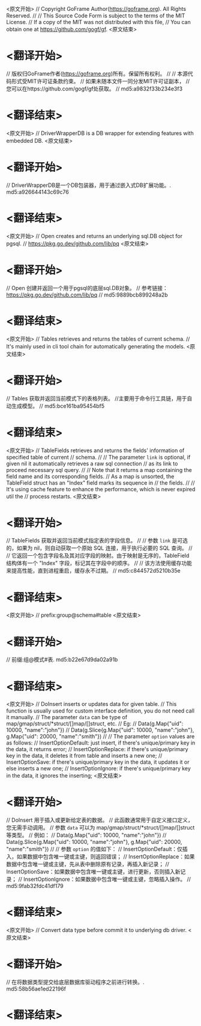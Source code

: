 
<原文开始>
// Copyright GoFrame Author(https://goframe.org). All Rights Reserved.
//
// This Source Code Form is subject to the terms of the MIT License.
// If a copy of the MIT was not distributed with this file,
// You can obtain one at https://github.com/gogf/gf.
<原文结束>

# <翻译开始>
// 版权归GoFrame作者(https://goframe.org)所有。保留所有权利。
//
// 本源代码形式受MIT许可证条款约束。
// 如果未随本文件一同分发MIT许可证副本，
// 您可以在https://github.com/gogf/gf处获取。
// md5:a9832f33b234e3f3
# <翻译结束>


<原文开始>
// DriverWrapperDB is a DB wrapper for extending features with embedded DB.
<原文结束>

# <翻译开始>
// DriverWrapperDB是一个DB包装器，用于通过嵌入式DB扩展功能。. md5:a926644143c69c76
# <翻译结束>


<原文开始>
// Open creates and returns an underlying sql.DB object for pgsql.
// https://pkg.go.dev/github.com/lib/pq
<原文结束>

# <翻译开始>
// Open 创建并返回一个用于pgsql的底层sql.DB对象。
// 参考链接：https://pkg.go.dev/github.com/lib/pq
// md5:9889bcb899248a2b
# <翻译结束>


<原文开始>
// Tables retrieves and returns the tables of current schema.
// It's mainly used in cli tool chain for automatically generating the models.
<原文结束>

# <翻译开始>
// Tables 获取并返回当前模式下的表格列表。
//主要用于命令行工具链，用于自动生成模型。
// md5:bce161ba95454bf5
# <翻译结束>


<原文开始>
// TableFields retrieves and returns the fields' information of specified table of current
// schema.
//
// The parameter `link` is optional, if given nil it automatically retrieves a raw sql connection
// as its link to proceed necessary sql query.
//
// Note that it returns a map containing the field name and its corresponding fields.
// As a map is unsorted, the TableField struct has an "Index" field marks its sequence in
// the fields.
//
// It's using cache feature to enhance the performance, which is never expired util the
// process restarts.
<原文结束>

# <翻译开始>
// TableFields 获取并返回当前模式指定表的字段信息。
// 
// 参数 `link` 是可选的，如果为 nil，则自动获取一个原始 SQL 连接，用于执行必要的 SQL 查询。
// 
// 它返回一个包含字段名及其对应字段的映射。由于映射是无序的，TableField 结构体有一个 "Index" 字段，标记其在字段中的顺序。
// 
// 该方法使用缓存功能来提高性能，直到进程重启，缓存永不过期。
// md5:c844572d5210b35e
# <翻译结束>


<原文开始>
// prefix:group@schema#table
<原文结束>

# <翻译开始>
// 前缀:组@模式#表. md5:b22e67d9da02a91b
# <翻译结束>


<原文开始>
// DoInsert inserts or updates data for given table.
// This function is usually used for custom interface definition, you do not need call it manually.
// The parameter `data` can be type of map/gmap/struct/*struct/[]map/[]struct, etc.
// Eg:
// Data(g.Map{"uid": 10000, "name":"john"})
// Data(g.Slice{g.Map{"uid": 10000, "name":"john"}, g.Map{"uid": 20000, "name":"smith"})
//
// The parameter `option` values are as follows:
// InsertOptionDefault:  just insert, if there's unique/primary key in the data, it returns error;
// InsertOptionReplace: if there's unique/primary key in the data, it deletes it from table and inserts a new one;
// InsertOptionSave:    if there's unique/primary key in the data, it updates it or else inserts a new one;
// InsertOptionIgnore:  if there's unique/primary key in the data, it ignores the inserting;
<原文结束>

# <翻译开始>
// DoInsert 用于插入或更新给定表的数据。
// 此函数通常用于自定义接口定义，您无需手动调用。
// 参数 `data` 可以为 map/gmap/struct/*struct/[]map/[]struct 等类型。
// 例如：
// Data(g.Map{"uid": 10000, "name":"john"})
// Data(g.Slice{g.Map{"uid": 10000, "name":"john"}, g.Map{"uid": 20000, "name":"smith"})
//
// 参数 `option` 的值如下：
// InsertOptionDefault：仅插入，如果数据中包含唯一键或主键，则返回错误；
// InsertOptionReplace：如果数据中包含唯一键或主键，先从表中删除原有记录，再插入新记录；
// InsertOptionSave：如果数据中包含唯一键或主键，进行更新，否则插入新记录；
// InsertOptionIgnore：如果数据中包含唯一键或主键，忽略插入操作。
// md5:9fab32fdc41df179
# <翻译结束>


<原文开始>
// Convert data type before commit it to underlying db driver.
<原文结束>

# <翻译开始>
// 在将数据类型提交给底层数据库驱动程序之前进行转换。. md5:58b56ae1ed22196f
# <翻译结束>

